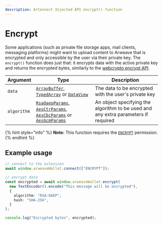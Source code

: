 ```yaml
---
description: ArConnect Injected API encrypt() function
---
```


# Encrypt

Some applications (such as private file storage apps, mail clients, messaging platforms) might want to upload content to Arweave that is encrypted and only accessible by the user via their private key. The `encrypt()` function does just that: it encrypts data with the active private key and returns the encrypted bytes, similarly to the [webcrypto encrypt API](https://developer.mozilla.org/en-US/docs/Web/API/SubtleCrypto/encrypt).

| Argument    | Type                                                                                                                                                                                                                                                                                                                                     | Description                                                                        |
| ----------- | ---------------------------------------------------------------------------------------------------------------------------------------------------------------------------------------------------------------------------------------------------------------------------------------------------------------------------------------- | ---------------------------------------------------------------------------------- |
| `data`      | [`ArrayBuffer`](https://developer.mozilla.org/en-US/docs/Web/JavaScript/Reference/Global\_Objects/ArrayBuffer), [`TypedArray`](https://developer.mozilla.org/en-US/docs/Web/JavaScript/Reference/Global\_Objects/TypedArray) or [`DataView`](https://developer.mozilla.org/en-US/docs/Web/JavaScript/Reference/Global\_Objects/DataView) | The data to be encrypted with the user's private key                               |
| `algorithm` | [`RsaOaepParams`](https://developer.mozilla.org/en-US/docs/Web/API/RsaOaepParams), [`AesCtrParams`](https://developer.mozilla.org/en-US/docs/Web/API/AesCtrParams), [`AesCbcParams`](https://developer.mozilla.org/en-US/docs/Web/API/AesCbcParams) or [`AesGcmParams`](https://developer.mozilla.org/en-US/docs/Web/API/AesGcmParams)   | An object specifying the algorithm to be used and any extra parameters if required |

{% hint style="info" %}
**Note:** This function requires the [`ENCRYPT`](connect.md#permissions) permission.
{% endhint %}

## Example usage

```ts
// connect to the extension
await window.arweaveWallet.connect(["ENCRYPT"]);

// encrypt data
const encrypted = await window.arweaveWallet.encrypt(
  new TextEncoder().encode("This message will be encrypted"),
  {
    algorithm: "RSA-OAEP",
    hash: "SHA-256",
  }
);

console.log("Encrypted bytes", encrypted);
```
